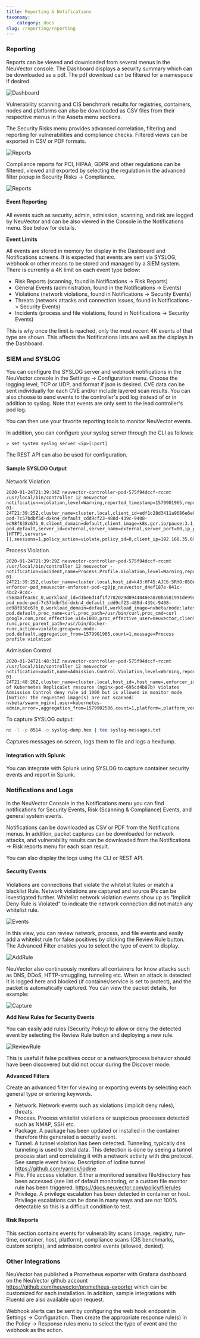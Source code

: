 ```yaml
---
title: Reporting & Notifications
taxonomy:
    category: docs
slug: /reporting/reporting
---
```


### Reporting 

Reports can be viewed and downloaded from several menus in the NeuVector console. The Dashboard displays a security summary which can be downloaded as a pdf. The pdf download can be filtered for a namespace if desired.

![Dashboard](3_0_Dashboard.png)

Vulnerability scanning and CIS benchmark results for registries, containers, nodes and platforms can also be downloaded as CSV files from their respective menus in the Assets menu sections. 

The Security Risks menu provides advanced correlation, filtering and reporting for vulnerabilities and compliance checks. Filtered views can be exported in CSV or PDF formats.

![Reports](security_risks_4.png)

Compliance reports for PCI, HIPAA, GDPR and other regulations can be filtered, viewed and exported by selecting the regulation in the advanced filter popup in Security Risks -> Compliance.

![Reports](gdpr_report.png)

#### Event Reporting

All events such as security, admin, admission, scanning, and risk are logged by NeuVector and can be also viewed in the Console in the Notifications menu. See below for details.

<strong>Event Limits</strong>

All events are stored in memory for display in the Dashboard and Notifications screens. It is expected that events are sent via SYSLOG, webhook or other means to be stored and managed by a SIEM system. There is currently a 4K limit on each event type below:

+ Risk Reports (scanning, found in Notifications -> Risk Reports)
+ General Events (administration, found in the Notifications -> Events)
+ Violations (network violations, found in Notifications -> Security Events)
+ Threats (network attacks and connection issues, found in Notifications -> Security Events)
+ Incidents (process and file violations, found in Notifications -> Security Events)

This is why once the limit is reached, only the most recent 4K events of that type are shown. This affects the Notifications lists are well as the displays in the Dashboard.

### SIEM and SYSLOG

You can configure the SYSLOG server and webhook notifications in the NeuVector console in the Settings -> Configuration menu. Choose the logging level, TCP or UDP, and format if json is desired. CVE data can be sent individually for each CVE and/or include layered scan results. You can also choose to send events to the controller's pod log instead of or in addition to syslog. Note that events are only sent to the lead controller's pod log.

You can then use your favorite reporting tools to monitor NeuVector events.

In addition, you can configure your syslog server through the CLI as follows:

```shell
> set system syslog_server <ip>[:port]
```

The REST API can also be used for configuration.

#### Sample SYSLOG Output

Network Violation

```shell
2020-01-24T21:39:34Z neuvector-controller-pod-575f94dccf-rccmt /usr/local/bin/controller 12 neuvector - notification=violation,level=Warning,reported_timestamp=1579901965,reported_at=2020-01-24T21:39:25Z,cluster_name=cluster.local,client_id=edf1c28d3411a9686e6e0374a9325b6a3626619938d3cf435a9d90075a1ef653,client_name=k8s_POD_node-pod-7c57bdbf5d-dxkn4_default_cdd9cf23-488d-439c-9408-ed98f838c67b_0,client_domain=default,client_image=k8s.gcr.io/pause:3.1,client_service=node-pod.default,server_id=external,server_name=external,server_port=80,ip_proto=6,applications=[HTTP],servers=[],sessions=1,policy_action=violate,policy_id=0,client_ip=192.168.35.69,server_ip=172.217.5.110
```

Process Violation

```shell
2020-01-24T21:39:29Z neuvector-controller-pod-575f94dccf-rccmt /usr/local/bin/controller 12 neuvector - notification=incident,name=Process.Profile.Violation,level=Warning,reported_timestamp=1579901965,reported_at=2020-01-24T21:39:25Z,cluster_name=cluster.local,host_id=k43:HF45:AJC6:5RYO:O5OA:KACD:KRT2:M3O6:P3VQ:IC4I:FSRD:P3HJ:ETLS,host_name=k43,enforcer_id=90822bad25eea14180c0942bf30197528bdab8c8237f307cc3059e6bbdb91f7a,enforcer_name=k8s_neuvector-enforcer-pod_neuvector-enforcer-pod-cg8jp_neuvector_d4ef187e-041c-4bc2-9cdc-c563a3feac6c_0,workload_id=d1be6d14f1f2782029d0944040ea8c0ba581991de99df86041205e15abc80209,workload_name=k8s_node-pod_node-pod-7c57bdbf5d-dxkn4_default_cdd9cf23-488d-439c-9408-ed98f838c67b_0,workload_domain=default,workload_image=nvbeta/node:latest,workload_service=node-pod.default,proc_name=curl,proc_path=/usr/bin/curl,proc_cmd=curl google.com,proc_effective_uid=1000,proc_effective_user=neuvector,client_ip=,server_ip=,client_port=0,server_port=0,server_conn_port=0,ether_type=0,ip_proto=0,conn_ingress=false,proc_parent_name=docker-runc,proc_parent_path=/usr/bin/docker-runc,action=violate,group=nv.node-pod.default,aggregation_from=1579901965,count=1,message=Process profile violation
```

Admission Control

```shell
2020-01-24T21:48:31Z neuvector-controller-pod-575f94dccf-rccmt /usr/local/bin/controller 12 neuvector - notification=audit,name=Admission.Control.Violation,level=Warning,reported_timestamp=1579902506,reported_at=2020-01-24T21:48:26Z,cluster_name=cluster.local,host_id=,host_name=,enforcer_id=,enforcer_name=,workload_domain=default,workload_image=nvbeta/swarm_nginx,base_os=,high_vul_cnt=0,medium_vul_cnt=0,cvedb_version=,message=Creation of Kubernetes ReplicaSet resource (nginx-pod-695cd4b87b) violates Admission Control deny rule id 1000 but is allowed in monitor mode [Notice: the requested image(s) are not scanned: nvbeta/swarm_nginx],user=kubernetes-admin,error=,aggregation_from=1579902506,count=1,platform=,platform_version=
```

To capture SYSLOG output:

```bash
nc -l -p 8514 -o syslog-dump.hex | tee syslog-messages.txt
```

Captures messages on screen, logs them to file and logs a hexdump.

#### Integration with Splunk

You can integrate with Splunk using SYSLOG to capture container security events and report in Splunk. 

### Notifications and Logs

In the NeuVector Console in the Notifications menu you can find notifications for Security Events, Risk (Scanning & Compliance) Events, and general system events.

Notifications can be downloaded as CSV or PDF from the Notifications menus. In addition, packet captures can be downloaded for network attacks, and vulnerability results can be downloaded from the Notifications -> Risk reports menu for each scan result.

You can also display the logs using the CLI or REST API.

#### Security Events

Violations are connections that violate the whitelist Rules or match a blacklist Rule. Network violations are captured and source IPs can be investigated further. Whitelist network  violation events show up as "Implicit Deny Rule is Violated" to indicate the network connection did not match any whitelist rule.

![Events](Security_Events321.png)

In this view, you can review network, process, and file events and easily add a whitelist rule for false positives by clicking the Review Rule button. The Advanced Filter enables you to select the type of event to display.

![AddRule](security_events_addrule.png)

NeuVector also continuously monitors all containers for know attacks such as DNS, DDoS, HTTP-smuggling, tunneling etc. When an attack is detected it is logged here and blocked (if container/service is set to protect), and the packet is automatically captured. You can view the packet details, for example:

![Capture](ping_capture.png)

<strong>Add New Rules for Security Events</strong>

You can easily add rules (Security Policy) to allow or deny the detected event by selecting the Review Rule button and deploying a new rule. 

![ReviewRule](security_events_review.png)

This is useful if false positives occur or a network/process behavior should have been discovered but did not occur during the Discover mode.

<strong>Advanced Filters</strong>

Create an advanced filter for viewing or exporting events by selecting each general type or entering keywords.

+ Network. Network events such as violations (implicit deny rules), threats.
+ Process. Process whitelist violations or suspicious processes detected such as NMAP, SSH etc.
+ Package. A package has been updated or installed in the container therefore this generated a security event.
+ Tunnel. A tunnel violation has been detected. Tunneling, typically dns tunneling is used to steal data. This detection is done by seeing a tunnel process start and correlating it with a network activity with dns protocol. See sample event below.  Description of iodine tunnel https://github.com/yarrick/iodine
+ File. File access violation. Either a monitored sensitive file/directory has been accessed (see list of default monitoring, or a custom file monitor rule has been triggered. https://docs.neuvector.com/policy/filerules
+ Privilege. A privilege escalation has been detected in container or host. Privilege escalations can be done in many ways and are not 100% detectable so this is a difficult condition to test.

#### Risk Reports

This section contains events for vulnerability scans (image, registry, run-time, container, host, platform), compliance scans (CIS benchmarks, custom scripts), and admission control events (allowed, denied).

### Other Integrations

NeuVector has published a Prometheus exporter with Grafana dashboard on the NeuVector github account https://github.com/neuvector/prometheus-exporter which can be customized for each installation.  In addition, sample integrations with Fluentd are also available upon request.

Webhook alerts can be sent by configuring the web hook endpoint in Settings -> Configuration. Then create the appropriate response rule(s) in the Policy -> Response rules menu to select the type of event and the webhook as the action.
